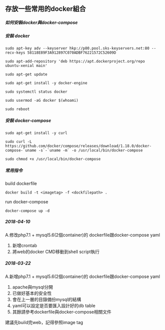 ## 存放一些常用的docker組合
##### 如何安裝docker與docker-compose #####

##### 安裝 docker #####
```
sudo apt-key adv --keyserver hkp://p80.pool.sks-keyservers.net:80 --recv-keys 58118E89F3A912897C070ADBF76221572C52609D

sudo apt-add-repository 'deb https://apt.dockerproject.org/repo ubuntu-xenial main'

sudo apt-get update

sudo apt-get install -y docker-engine

sudo systemctl status docker

sudo usermod -aG docker $(whoami)

sudo reboot
```
##### 安裝 docker-compose #####
```
sudo apt-get install -y curl

sudo curl -L https://github.com/docker/compose/releases/download/1.18.0/docker-compose-`uname -s`-`uname -m` -o /usr/local/bin/docker-compose

sudo chmod +x /usr/local/bin/docker-compose
```

##### 常用指令 #####

build dockerfile
```
docker build -t <imagetag> -f <dockfilepath> .
```
run docker-compose
```
docker-compose up -d
```
##### 2018-04-10 #####
A.修改php7.1 + mysql5.6(2個container)的
  dockerfile跟docker-compose yaml
  
  1. 新增crontab
  2. 將web的docker CMD移動到shell script執行
##### 2018-03-22 #####
A.新增php7.1 + mysql5.6(2個container)的
  dockerfile跟docker-compose yaml
  
  1. apache與mysql分開
  2. 已做好基本的安全性
  3. 會在上一層的目錄備份mysql的結構
  4. yaml可以設定是否要匯入設計好的db table
  5. 其餘請參考dockerfile與docker-compose相關文件

  建議先build完web，記得參照image tag